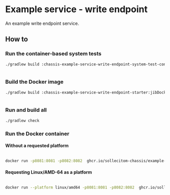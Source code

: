 # Example service - write endpoint

An example write endpoint service.

## How to

### Run the container-based system tests

```bash
./gradlew build :chassis-example-service-write-endpoint-system-test-container-based:containerBasedSystemTest
 

```

### Build the Docker image

```bash
./gradlew build :chassis-example-service-write-endpoint-starter:jibDockerBuild
 

```

### Run and build all

```bash
./gradlew check
```

### Run the Docker container

#### Without a requested platform

```bash

docker run -p8081:8081 -p8082:8082  ghcr.io/sollecitom-chassis/example-write-endpoint:latest
```

#### Requesting Linux/AMD-64 as a platform

```bash

docker run --platform linux/amd64 -p8081:8081 -p8082:8082  ghcr.io/sollecitom-chassis/example-write-endpoint:latest
```